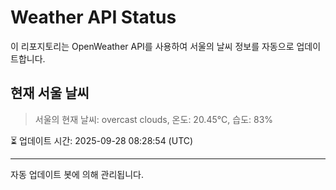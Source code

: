 
# Weather API Status

이 리포지토리는 OpenWeather API를 사용하여 서울의 날씨 정보를 자동으로 업데이트합니다.

## 현재 서울 날씨
> 서울의 현재 날씨: overcast clouds, 온도: 20.45°C, 습도: 83%

⏳ 업데이트 시간: 2025-09-28 08:28:54 (UTC)

---
자동 업데이트 봇에 의해 관리됩니다.
